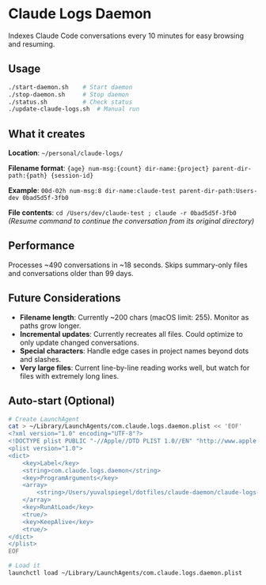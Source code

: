 # Claude Logs Daemon

Indexes Claude Code conversations every 10 minutes for easy browsing and resuming.

## Usage

```bash
./start-daemon.sh    # Start daemon
./stop-daemon.sh     # Stop daemon  
./status.sh          # Check status
./update-claude-logs.sh  # Manual run
```

## What it creates

**Location**: `~/personal/claude-logs/`

**Filename format**: `{age} num-msg:{count} dir-name:{project} parent-dir-path:{path} {session-id}`

**Example**: `00d-02h num-msg:8 dir-name:claude-test parent-dir-path:Users-dev 0bad5d5f-3fb0`

**File contents**: `cd /Users/dev/claude-test ; claude -r 0bad5d5f-3fb0`
*(Resume command to continue the conversation from its original directory)*

## Performance

Processes ~490 conversations in ~18 seconds. Skips summary-only files and conversations older than 99 days.

## Future Considerations

- **Filename length**: Currently ~200 chars (macOS limit: 255). Monitor as paths grow longer.
- **Incremental updates**: Currently recreates all files. Could optimize to only update changed conversations.
- **Special characters**: Handle edge cases in project names beyond dots and slashes.
- **Very large files**: Current line-by-line reading works well, but watch for files with extremely long lines.

## Auto-start (Optional)

```bash
# Create LaunchAgent
cat > ~/Library/LaunchAgents/com.claude.logs.daemon.plist << 'EOF'
<?xml version="1.0" encoding="UTF-8"?>
<!DOCTYPE plist PUBLIC "-//Apple//DTD PLIST 1.0//EN" "http://www.apple.com/DTDs/PropertyList-1.0.dtd">
<plist version="1.0">
<dict>
    <key>Label</key>
    <string>com.claude.logs.daemon</string>
    <key>ProgramArguments</key>
    <array>
        <string>/Users/yuvalspiegel/dotfiles/claude-daemon/claude-logs-daemon.sh</string>
    </array>
    <key>RunAtLoad</key>
    <true/>
    <key>KeepAlive</key>
    <true/>
</dict>
</plist>
EOF

# Load it
launchctl load ~/Library/LaunchAgents/com.claude.logs.daemon.plist
```
